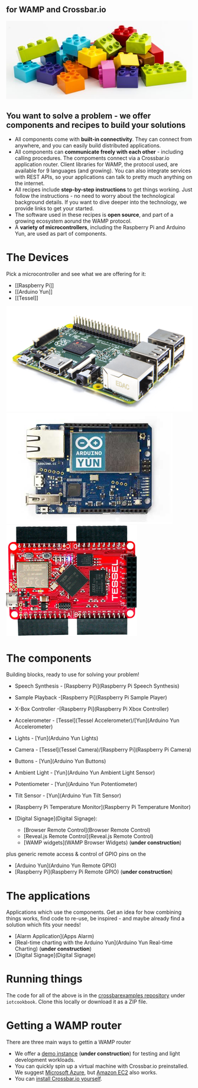 ## for WAMP and Crossbar.io




<div class="cookbook_topbox_landingpage">
   <div id="cookbook_home_topimage_container">
      <img id="cookbook_home_topimage" src="../static/img/iotcookbook/lego_duplo_smaller.jpg" alt="">   
   </div>
   
   <h2>
      You want to solve a problem - we offer components and recipes to build your solutions
   </h2>

   <ul>
      <li>
         All components come with <strong>built-in connectivity</strong>. They can connect from anywhere,  and you can easily  build distributed applications.
      </li>
      <li>
         All components can <strong>communicate freely with each other</strong> - including calling procedures. The compoments connect via a Crossbar.io application router. Client libraries for WAMP, the protocol used, are available for 9 languages (and growing). You can also integrate services with REST APIs, so your applications can talk to pretty much anything on the internet.
      </li>
      <li>
         All recipes include <strong>step-by-step instructions</strong> to get things working. Just follow the instructions - no need to worry about the technological background details. If you want to dive deeper into the technology, we provide links to get your started.
      </li>
      <li>
         The software used in these recipes is <strong>open source</strong>, and part of a growing ecosystem aorund the WAMP protocol.
      </li>
      <li>
         A <strong>variety of microcontrollers</strong>, including the Raspberry Pi and Arduino Yun, are used as part of components.
      </li>
   </ul>
</div>

# The Devices

Pick a microcontroller and see what we are offering for it: 

* [[Raspberry Pi]]
* [[Arduino Yun]]
* [[Tessel]]

<div id="cookbook_home_devices_container">
      <img class="cookbook_home_device" src="../static/img/iotcookbook/raspberry_pi.jpg" alt="">   
      <img class="cookbook_home_device" src="../static/img/iotcookbook/arduino_yun.jpg" alt="">   
      <img class="cookbook_home_device" src="../static/img/iotcookbook/tessel.jpg" alt="">   
</div>

# The components

Building blocks, ready to use for solving your problem!

* Speech Synthesis - [Raspberry Pi](Raspberry Pi Speech Synthesis)
* Sample Playback -[Raspberry Pi](Raspberry Pi Sample Player)
* X-Box Controller -[Raspberry Pi](Raspberry Pi Xbox Controller)
* Accelerometer - [Tessel](Tessel Accelerometer)/[Yun](Arduino Yun Accelerometer)
* Lights - [Yun](Arduino Yun Lights)
* Camera - [Tessel](Tessel Camera)/[Raspberry Pi](Raspberry Pi Camera)
* Buttons - [Yun](Arduino Yun Buttons)
* Ambient Light - [Yun](Arduino Yun Ambient Light Sensor)
* Potentiometer - [Yun](Arduino Yun Potentiometer)
* Tilt Sensor - [Yun](Arduino Yun Tilt Sensor)
* [Raspberry Pi Temperature Monitor](Raspberry Pi Temperature Monitor)

* [Digital Signage](Digital Signage):
   
   + [Browser Remote Control](Browser Remote Control)
   + [Reveal.js Remote Control](Reveal.js Remote Control)
   + [WAMP widgets](WAMP Browser Widgets) (**under construction**)

plus generic remote access & control of GPIO pins on the

* [Arduino Yun](Arduino Yun Remote GPIO)
* [Raspberry Pi](Raspberry Pi Remote GPIO) (**under construction**)

# The applications

Applications which use the components. Get an idea for how combining things works, find code to re-use, be inspired - and maybe already find a solution which fits your needs!

* [Alarm Application](Apps Alarm)
* [Real-time charting with the Arduino Yun](Arduino Yun Real-time Charting) (**under construction**)
* [Digital Signage](Digital Signage)
  

# Running things

The code for all of the above is in the [crossbarexamples repository](https://github.com/crossbario/crossbarexamples) under `iotcookbook`. Clone this locally or download it as a ZIP file.

# Getting a WAMP router

There are three main ways to gettin a WAMP router

* We offer a [demo instance](../docs/Demo-Instance) (**under construction**) for testing and light development workloads.
* You can quickly spin up a virtual machine with Crossbar.io preinstalled. We suggest [Microsoft Azure](../docs/Setup-on-Microsoft-Azure), but [Amazon EC2](../docs/Setup-on-Amazon-EC2) also works.
* You can [install Crossbar.io yourself](../docs/Local-Installation).


